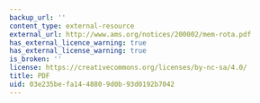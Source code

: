 ```yaml
---
backup_url: ''
content_type: external-resource
external_url: http://www.ams.org/notices/200002/mem-rota.pdf
has_external_licence_warning: true
has_external_license_warning: true
is_broken: ''
license: https://creativecommons.org/licenses/by-nc-sa/4.0/
title: PDF
uid: 03e235be-fa14-4880-9d0b-93d0192b7042
---
```

